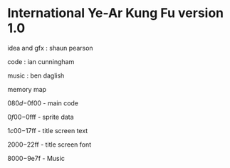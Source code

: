 # International Ye-Ar Kung Fu version 1.0

idea and gfx : shaun pearson

code : ian cunningham

music : ben daglish


memory map

$080d-$0f00 - main code

$0f00-$0fff - sprite data

$1c00-$17ff - title screen text

$2000-$22ff - title screen font

$8000-$9e7f - Music

